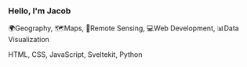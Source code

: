 ### Hello, I'm Jacob

🌍Geography, 🗺️Maps, 📡Remote Sensing, 💻Web Development, 📊Data Visualization

HTML, CSS, JavaScript, Sveltekit, Python
